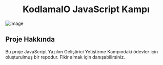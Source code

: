 <h1 align="center">KodlamaIO JavaScript Kampı</h1>

![image](https://user-images.githubusercontent.com/94014550/141091704-3b456910-05f6-4cf5-bc10-57dbfad77730.png)

<h2>Proje Hakkında</h2>
Bu proje JavaScript Yazılım Geliştirici Yetiştirme Kampındaki ödevler için oluşturulmuş bir repodur.
Fikir almak için danışabilirsiniz.
